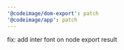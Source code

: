 ```yaml
---
'@codeimage/dom-export': patch
'@codeimage/app': patch
---
```


fix: add inter font on node export result
